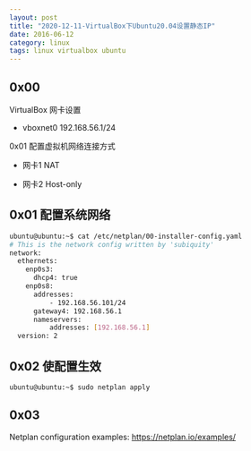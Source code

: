 ```yaml
---
layout: post
title: "2020-12-11-VirtualBox下Ubuntu20.04设置静态IP"
date: 2016-06-12
category: linux
tags: linux virtualbox ubuntu
---
```


## 0x00

VirtualBox 网卡设置

* vboxnet0 192.168.56.1/24

0x01 配置虚拟机网络连接方式

* 网卡1 NAT

* 网卡2 Host-only

## 0x01 配置系统网络

```bash
ubuntu@ubuntu:~$ cat /etc/netplan/00-installer-config.yaml 
# This is the network config written by 'subiquity'
network:
  ethernets:
    enp0s3:
      dhcp4: true
    enp0s8:
      addresses:
          - 192.168.56.101/24
      gateway4: 192.168.56.1
      nameservers:
          addresses: [192.168.56.1]
  version: 2
```
## 0x02 使配置生效

```bash
ubuntu@ubuntu:~$ sudo netplan apply
```

## 0x03

Netplan configuration examples: https://netplan.io/examples/